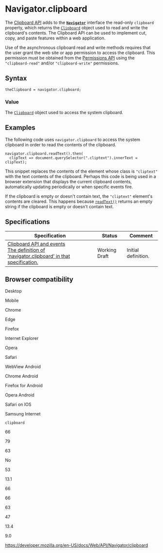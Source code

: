 # Navigator.clipboard

The [Clipboard API](../clipboard_api) adds to the **[`Navigator`](../navigator)** interface the read-only `clipboard` property, which returns the [`Clipboard`](../clipboard) object used to read and write the clipboard's contents. The Clipboard API can be used to implement cut, copy, and paste features within a web application.

Use of the asynchronous clipboard read and write methods requires that the user grant the web site or app permission to access the clipboard. This permission must be obtained from the [Permissions API](../permissions_api) using the `"clipboard-read"` and/or `"clipboard-write"` permissions.

## Syntax

    theClipboard = navigator.clipboard;

### Value

The [`Clipboard`](../clipboard) object used to access the system clipboard.

## Examples

The following code uses `navigator.clipboard` to access the system clipboard in order to read the contents of the clipboard.

    navigator.clipboard.readText().then(
      clipText => document.querySelector(".cliptext").innerText = clipText);

This snippet replaces the contents of the element whose class is `"cliptext"` with the text contents of the clipboard. Perhaps this code is being used in a browser extension that displays the current clipboard contents, automatically updating periodically or when specific events fire.

If the clipboard is empty or doesn't contain text, the `"cliptext"` element's contents are cleared. This happens because [`readText()`](../clipboard/readtext) returns an empty string if the clipboard is empty or doesn't contain text.

## Specifications

<table><thead><tr class="header"><th>Specification</th><th>Status</th><th>Comment</th></tr></thead><tbody><tr class="odd"><td><a href="https://w3c.github.io/clipboard-apis/#navigator-clipboard">Clipboard API and events<br />
<span class="small">The definition of 'navigator.clipboard' in that specification.</span></a></td><td><span class="spec-wd">Working Draft</span></td><td>Initial definition.</td></tr></tbody></table>

## Browser compatibility

Desktop

Mobile

Chrome

Edge

Firefox

Internet Explorer

Opera

Safari

WebView Android

Chrome Android

Firefox for Android

Opera Android

Safari on IOS

Samsung Internet

`clipboard`

66

79

63

No

53

13.1

66

66

63

47

13.4

9.0

<a href="https://developer.mozilla.org/en-US/docs/Web/API/Navigator/clipboard" class="_attribution-link">https://developer.mozilla.org/en-US/docs/Web/API/Navigator/clipboard</a>

